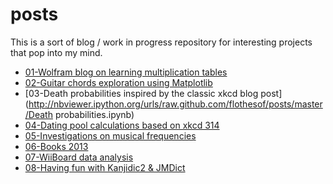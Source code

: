 posts
=====

This is a sort of blog / work in progress repository for interesting projects that pop into my mind.

- [01-Wolfram blog on learning multiplication tables](http://nbviewer.ipython.org/urls/raw.github.com/flothesof/posts/master/12%2520tables.ipynb)
- [02-Guitar chords exploration using Matplotlib](http://nbviewer.ipython.org/urls/raw.github.com/flothesof/posts/master/accords%20de%20guitare.ipynb)
- [03-Death probabilities inspired by the classic xkcd blog post](http://nbviewer.ipython.org/urls/raw.github.com/flothesof/posts/master/Death probabilities.ipynb)
- [04-Dating pool calculations based on xkcd 314](http://nbviewer.ipython.org/urls/raw.github.com/flothesof/posts/master/xkcd%20-%20Dating%20Pools.ipynb)
- [05-Investigations on musical frequencies](http://nbviewer.ipython.org/urls/raw.github.com/flothesof/posts/master/Musical%20frequencies.ipynb)
- [06-Books 2013](http://nbviewer.ipython.org/urls/raw.github.com/flothesof/posts/master/Books%202013.ipynb)
- [07-WiiBoard data analysis](http://nbviewer.ipython.org/urls/raw.github.com/flothesof/posts/master/WiiBoard%20data%20analysis.ipynb)
- [08-Having fun with Kanjidic2 & JMDict](http://http://nbviewer.ipython.org/urls/raw.github.com/flothesof/posts/master/Kanjidic2%2520%26%2520JMDict.ipynb)